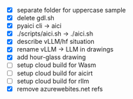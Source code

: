 - [x] separate folder for uppercase sample
- [x] delete gdl.sh
- [x] pyaici cli -> aici
- [x] ./scripts/aici.sh -> ./aici.sh
- [x] describe vLLM/hf situation
- [x] rename vLLM -> LLM in drawings
- [x] add hour-glass drawing
- [ ] setup cloud build for Wasm
- [ ] setup cloud build for aicirt
- [ ] setup cloud build for rllm
- [x] remove azurewebites.net refs
